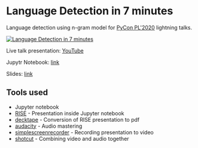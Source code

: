 # Language Detection in 7 minutes

Language detection using n-gram model for [PyCon PL'2020](https://pl.pycon.org/2020/) lightning talks.

[![Language Detection in 7 minutes](http://i3.ytimg.com/vi/ExIc_Indhtg/maxresdefault.jpg)](https://youtu.be/ExIc_Indhtg)

Live talk presentation: [YouTube](https://youtu.be/ExIc_Indhtg)

Jupytr Notebook: [link](Language%20Detection%20in%207%20Minutes.ipynb)

Slides: [link](slides.pdf)


## Tools used
- Jupyter notebook
- [RISE](https://github.com/damianavila/RISE) - Presentation inside Jupyter notebook
- [decktape](https://github.com/astefanutti/decktape) - Conversion of RISE presentation to pdf
- [audacity](https://github.com/audacity/audacity) - Audio mastering
- [simplescreenrecorder](https://github.com/MaartenBaert/ssr) - Recording presentation to video
- [shotcut](https://github.com/mltframework/shotcut) - Combining video and audio together
